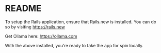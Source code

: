 # README

To setup the Rails application, ensure that Rails.new is installed. You can do so by visiting https://rails.new

Get Ollama here: https://ollama.com

With the above installed, you're ready to take the app for spin locally.

